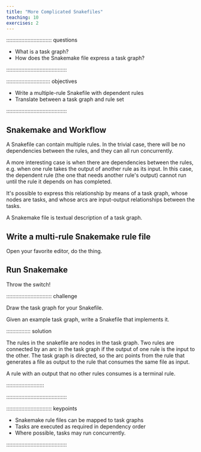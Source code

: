 ```yaml
---
title: "More Complicated Snakefiles"
teaching: 10
exercises: 2
---
```


:::::::::::::::::::::::::::::: questions

- What is a task graph?
- How does the Snakemake file express a task graph?

::::::::::::::::::::::::::::::::::::::::

::::::::::::::::::::::::::::: objectives

- Write a multiple-rule Snakefile with dependent rules
- Translate between a task graph and rule set

::::::::::::::::::::::::::::::::::::::::

## Snakemake and Workflow

A Snakefile can contain multiple rules. In the trivial
case, there will be no dependencies between the rules, and
they can all run concurrently.

A more interesting case is when there are dependencies between
the rules, e.g. when one rule takes the output of another rule
as its input. In this case, the dependent rule (the one that needs
another rule's output) cannot run until the rule it depends on
has completed.

It's possible to express this relationship by means of
a task graph, whose nodes are tasks, and whose arcs are
input-output relationships between the tasks.

A Snakemake file is textual description of a task
graph.

## Write a multi-rule Snakemake rule file

Open your favorite editor, do the thing.

## Run Snakemake

Throw the switch!

:::::::::::::::::::::::::::::: challenge

Draw the task graph for your Snakefile.

Given an example task graph, write a Snakefile that
implements it.

:::::::::::::::: solution

The rules in the snakefile are nodes in the task
graph. Two rules are connected by an arc in the task
graph if the output of one rule is the input to the
other. The task graph is directed, so the arc points
from the rule that generates a file as output to the rule
that consumes the same file as input.

A rule with an output that no other rules consumes is
a terminal rule.

:::::::::::::::::::::::::

::::::::::::::::::::::::::::::::::::::::

:::::::::::::::::::::::::::::: keypoints

- Snakemake rule files can be mapped to task graphs
- Tasks are executed as required in dependency order
- Where possible, tasks may run concurrently.

::::::::::::::::::::::::::::::::::::::::

